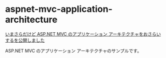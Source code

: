 # aspnet-mvc-application-architecture

[いまさらだけど ASP.NET MVC のアプリケーション アーキテクチャをおさらいするを公開しました](https://blog.karamem0.jp/entry/2018/05/22/120000)

ASP.NET MVC のアプリケーション アーキテクチャのサンプルです。
